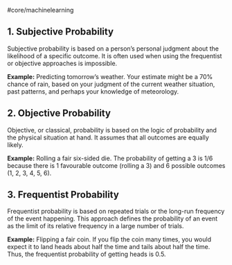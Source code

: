 #core/machinelearning

## 1. Subjective Probability

Subjective probability is based on a person’s personal judgment about the likelihood of a specific outcome. It is often used when using the frequentist or objective approaches is impossible.

**Example:** Predicting tomorrow’s weather. Your estimate might be a 70% chance of rain, based on your judgment of the current weather situation, past patterns, and perhaps your knowledge of meteorology.

## 2. Objective Probability

Objective, or classical, probability is based on the logic of probability and the physical situation at hand. It assumes that all outcomes are equally likely.

**Example:** Rolling a fair six-sided die. The probability of getting a 3 is 1/6 because there is 1 favourable outcome (rolling a 3) and 6 possible outcomes (1, 2, 3, 4, 5, 6).

## 3. Frequentist Probability

Frequentist probability is based on repeated trials or the long-run frequency of the event happening. This approach defines the probability of an event as the limit of its relative frequency in a large number of trials.

**Example:** Flipping a fair coin. If you flip the coin many times, you would expect it to land heads about half the time and tails about half the time. Thus, the frequentist probability of getting heads is 0.5.
